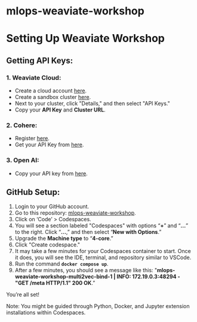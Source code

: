 # mlops-weaviate-workshop
# **Setting Up Weaviate Workshop**

## **Getting API Keys:**

### **1. Weaviate Cloud:**

- Create a cloud account [here](https://console.weaviate.cloud/).
- Create a sandbox cluster [here](https://console.weaviate.cloud/dashboard).
- Next to your cluster, click "Details," and then select "API Keys."
- Copy your **API Key** and **Cluster URL**.

### **2. Cohere:**

- Register [here](https://dashboard.cohere.com/welcome/register).
- Get your API Key from [here](https://dashboard.cohere.com/api-keys).

### **3. Open AI:**

- Copy your API key from [here](https://platform.openai.com/account/api-keys).

## **GitHub Setup:**

1. Login to your GitHub account.
2. Go to this repository: [mlops-weaviate-workshop](https://github.com/majamil16/mlops-weaviate-workshop/tree/main).
3. Click on ‘Code’ > Codespaces.
4. You will see a section labeled "Codespaces" with options “**+**” and “**…**” to the right. Click “**…**,” and then select “**New with Options**.”
5. Upgrade the **Machine type** to “**4-core**.”
6. Click "Create codespace."
7. It may take a few minutes for your Codespaces container to start. Once it does, you will see the IDE, terminal, and repository similar to VSCode.
8. Run the command **`docker compose up`**.
9. After a few minutes, you should see a message like this:
"**mlops-weaviate-workshop-multi2vec-bind-1 | INFO: 172.19.0.3:48294 - "GET /meta HTTP/1.1" 200 OK**.”

You’re all set!

Note: You might be guided through Python, Docker, and Jupyter extension installations within Codespaces.
